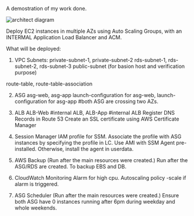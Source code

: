 A demostration of my work done.


![architect diagram](https://github.com/SamCheng26/terraform-aws-test/assets/65500466/04e5dfb8-8da1-4717-bb41-921a24314258)


Deploy EC2 instances in multiple AZs using Auto Scaling Groups, with an INTERMAL Application Load Balancer and ACM.

What will be deployed:
  
1. VPC
Subnets:
private-subnet-1, private-subnet-2 
rds-subnet-1, rds-subnet-2, rds-subnet-3
public-subnet (for basion host and verification purpose)

route-table, route-table-association

2. ASG
asg-web, asg-app
launch-configuration for asg-web, launch-configuration for asg-app
#both ASG are crossing two AZs. 

3. ALB
ALB-Web #internal ALB, ALB-App #internal ALB
Register DNS Records in Route 53
Create an SSL certificate using AWS Certificate Manager
  

5. Session Manager
IAM profile for SSM.
Associate the profile with ASG instances by specifying the profile in LC.
Use AMI with SSM Agent pre-installed. Otherwise, install the agent in userdata.    

6. AWS Backup (Run after the main resources were created.)
Run after the ASG/RDS are created. To backup EBS and DB.

7. CloudWatch Monitoring
Alarm for high cpu.
Autoscaling policy -scale if alarm is triggered.

8. ASG Scheduler (Run after the main resources were created.)
Ensure both ASG have 0 instances running after 6pm during weekday and whole weekends. 
